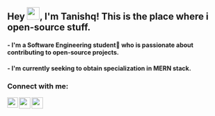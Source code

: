 ## Hey <img src="https://github.com/TheDudeThatCode/TheDudeThatCode/blob/master/Assets/Hi.gif" width="29px">, I'm Tanishq!                                                        This is the place where i open-source stuff.

#### - I'm a Software Engineering student🚀 who is passionate about contributing to open-source projects. 
#### - I'm currently seeking to obtain specialization in MERN stack.
 
### Connect with me:

<a href="linkedin.com/in/tanishq-kala-a3806a1aa">
  <img align="left" width="24px" src="https://cdn.jsdelivr.net/npm/simple-icons@v3/icons/linkedin.svg"  />
</a>
<a href="https://twitter.com/Tanishqkala_">
  <img align="left" width="26px" src="https://cdn.jsdelivr.net/npm/simple-icons@v3/icons/twitter.svg" />
</a>
<a href="mailto:tanishqkala99@gmail.com">
  <img align="left" width="26px" src="https://cdn.jsdelivr.net/npm/simple-icons@v3/icons/gmail.svg" />
</a>


